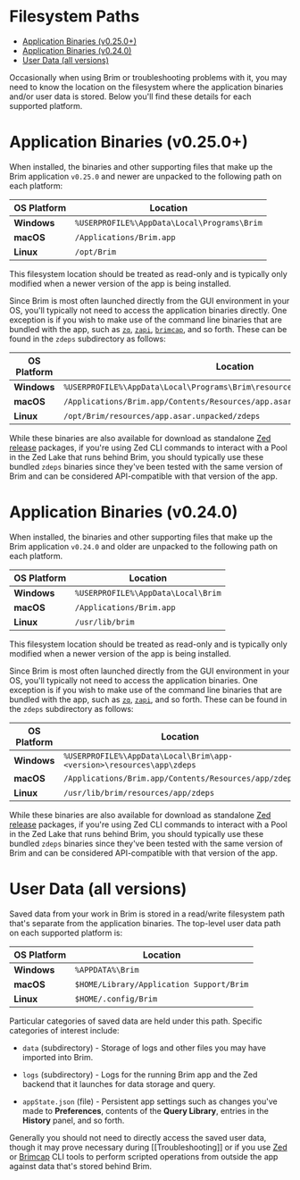 # Filesystem Paths

- [Application Binaries (v0.25.0+)](#application-binaries-v0250)
- [Application Binaries (v0.24.0)](#application-binaries-v0240)
- [User Data (all versions)](#user-data-all-versions)

Occasionally when using Brim or troubleshooting problems with it, you may need
to know the location on the filesystem where the application binaries and/or user
data is stored. Below you'll find these details for each supported platform.

# Application Binaries (v0.25.0+)

When installed, the binaries and other supporting files that make up the Brim
application `v0.25.0` and newer are unpacked to the following path on each
platform:

|**OS Platform**|**Location**                                 |
|---------------|---------------------------------------------|
| **Windows**   | `%USERPROFILE%\AppData\Local\Programs\Brim` |
| **macOS**     | `/Applications/Brim.app`                    |
| **Linux**     | `/opt/Brim`                                 |

This filesystem location should be treated as read-only and is typically
only modified when a newer version of the app is being installed.

Since Brim is most often launched directly from the GUI environment in your OS,
you'll typically not need to access the application binaries directly. One
exception is if you wish to make use of the command line binaries that are
bundled with the app, such as [`zq`](https://github.com/brimdata/zed/tree/main/cmd/zed#zq),
[`zapi`](https://github.com/brimdata/zed/tree/main/cmd/zed#zapi),
[`brimcap`](https://github.com/brimdata/brimcap), and so forth. These can be
found in the `zdeps` subdirectory as follows:

|**OS Platform**|**Location**|
|---------------|------------|
| **Windows**   | `%USERPROFILE%\AppData\Local\Programs\Brim\resources\app.asar.unpacked\zdeps` |
| **macOS**     | `/Applications/Brim.app/Contents/Resources/app.asar.unpacked/zdeps` |
| **Linux**     | `/opt/Brim/resources/app.asar.unpacked/zdeps` |

While these binaries are also available for download as standalone
[Zed release](https://github.com/brimdata/zed/releases) packages, if you're
using Zed CLI commands to interact with a Pool in the Zed Lake that runs behind
Brim, you should typically use these bundled `zdeps` binaries since they've
been tested with the same version of Brim and can be considered API-compatible
with that version of the app.

# Application Binaries (v0.24.0)

When installed, the binaries and other supporting files that make up the Brim
application `v0.24.0` and older are unpacked to the following path on each
platform.

|**OS Platform**|**Location**                        |
|---------------|------------------------------------|
| **Windows**   | `%USERPROFILE%\AppData\Local\Brim` |
| **macOS**     | `/Applications/Brim.app`           |
| **Linux**     | `/usr/lib/brim`                    |


This filesystem location should be treated as read-only and is typically
only modified when a newer version of the app is being installed.

Since Brim is most often launched directly from the GUI environment in your OS,
you'll typically not need to access the application binaries. One exception is
if you wish to make use of the command line binaries that are bundled with the
app, such as [`zq`](https://github.com/brimdata/zed/tree/main/cmd/zed#zq),
[`zapi`](https://github.com/brimdata/zed/tree/main/cmd/zed#zapi), and so forth.
These can be found in the `zdeps` subdirectory as follows:

|**OS Platform**|**Location**|
|---------------|------------|
| **Windows**   | `%USERPROFILE%\AppData\Local\Brim\app-<version>\resources\app\zdeps` |
| **macOS**     | `/Applications/Brim.app/Contents/Resources/app/zdeps` |
| **Linux**     | `/usr/lib/brim/resources/app/zdeps` |

While these binaries are also available for download as standalone
[Zed release](https://github.com/brimdata/zed/releases) packages, if you're
using Zed CLI commands to interact with a Pool in the Zed Lake that runs behind
Brim, you should typically use these bundled `zdeps` binaries since they've
been tested with the same version of Brim and can be considered API-compatible
with that version of the app.

# User Data (all versions)

Saved data from your work in Brim is stored in a read/write filesystem path
that's separate from the application binaries. The top-level user data path on
each supported platform is:

|**OS Platform**|**Location**                                          |
|---------------|------------------------------------------------------|
| **Windows**   | `%APPDATA%\Brim`                                     |
| **macOS**     | `$HOME/Library/Application Support/Brim`             |
| **Linux**     | `$HOME/.config/Brim`                                 |

Particular categories of saved data are held under this path. Specific
categories of interest include:

   * `data` (subdirectory) - Storage of logs and other files you may have
     imported into Brim.

   * `logs` (subdirectory) - Logs for the running Brim app and the Zed backend
     that it launches for data storage and query.

   * `appState.json` (file) - Persistent app settings such as changes you've
     made to **Preferences**, contents of the **Query Library**, entries
     in the **History** panel, and so forth.

Generally you should not need to directly access the saved user data, though
it may prove necessary during [[Troubleshooting]] or if you use
[Zed](https://github.com/brimdata/zed/blob/main/cmd/zed/README.md)
or [Brimcap](https://github.com/brimdata/brimcap/blob/main/README.md) CLI tools
to perform scripted operations from outside the app against data that's stored
behind Brim.
